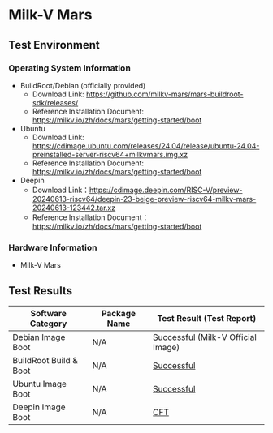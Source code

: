 # Milk-V Mars

## Test Environment

### Operating System Information

- BuildRoot/Debian (officially provided)
    - Download Link: https://github.com/milkv-mars/mars-buildroot-sdk/releases/
    - Reference Installation Document: https://milkv.io/zh/docs/mars/getting-started/boot
- Ubuntu
    - Download Link: https://cdimage.ubuntu.com/releases/24.04/release/ubuntu-24.04-preinstalled-server-riscv64+milkvmars.img.xz
    - Reference Installation Document: https://milkv.io/zh/docs/mars/getting-started/boot
- Deepin
    - Download Link：https://cdimage.deepin.com/RISC-V/preview-20240613-riscv64/deepin-23-beige-preview-riscv64-milkv-mars-20240613-123442.tar.xz
    - Reference Installation Document：https://milkv.io/zh/docs/mars/getting-started/boot

### Hardware Information

- Milk-V Mars

## Test Results

| Software Category      | Package Name | Test Result (Test Report)                    |
| ---------------------- | ------------ | -------------------------------------------- |
| Debian Image Boot      | N/A          | [Successful][Debian] (Milk-V Official Image) |
| BuildRoot Build & Boot | N/A          | [Successful][BuildRoot]                      |
| Ubuntu Image Boot      | N/A          | [Successful][Ubuntu]                         |
| Deepin Image Boot      | N/A          | [CFT][Deepin]                                |

[Debian]: ./Debian/README.md
[BuildRoot]: ./BuildRoot/README.md
[Ubuntu]: ./Ubuntu/README.md
[Deepin]: ./Deepin/README.md
